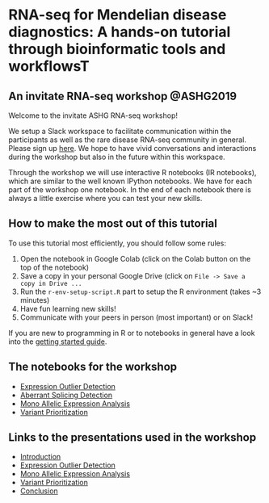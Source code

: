 RNA-seq for Mendelian disease diagnostics: A hands-on tutorial through bioinformatic tools and workflowsT
===
An invitate RNA-seq workshop @ASHG2019
---

Welcome to the invitate ASHG RNA-seq workshop!

We setup a Slack workspace to facilitate communication within the participants as well as the rare disease RNA-seq community in general.
Please sign up [here](https://join.slack.com/t/rnaseq4rare/shared_invite/enQtNzU1MzEyOTI4NjQ3LTMwNjM1NmZlNWY3Nzk1MjkxYTFkYjBjNjdlNTI3Y2ZkNzJjZTNmZTFiZDVhOTVhMjEwYjRiYzA4Y2QwMzhjNTA). We hope to have vivid conversations and interactions during the workshop but also in the future within this workspace.

Through the workshop we will use interactive R notebooks (IR notebooks), which are similar to the well known IPython notebooks.
We have for each part of the workshop one notebook. In the end of each notebook there is always a little exercise where you can test your new skills. 

How to make the most out of this tutorial
---

To use this tutorial most efficiently, you should follow some rules:

1. Open the notebook in Google Colab (click on the Colab button on the top of the notebook)
1. Save a copy in your personal Google Drive (click on `File -> Save a copy in Drive ...`
1. Run the `r-env-setup-script.R` part to setup the R environment (takes ~3 minutes)
1. Have fun learning new skills!
1. Communicate with your peers in person (most important) or on Slack!

If you are new to programming in R or to notebooks in general have a look into the [getting started guide](colab_notebooks/Getting_Started_with_Colab_and_R.ipynb).

## The notebooks for the workshop

* [Expression Outlier Detection](colab_notebooks/Expression_Outlier_Detection.ipynb)
* [Aberrant Splicing Detection](TODO)
* [Mono Allelic Expression Analysis](TODO)
* [Variant Prioritization](TODO)

## Links to the presentations used in the workshop

* [Introduction]()
* [Expression Outlier Detection]()
* [Mono Allelic Expression Analysis]()
* [Variant Prioritization]()
* [Conclusion]()

